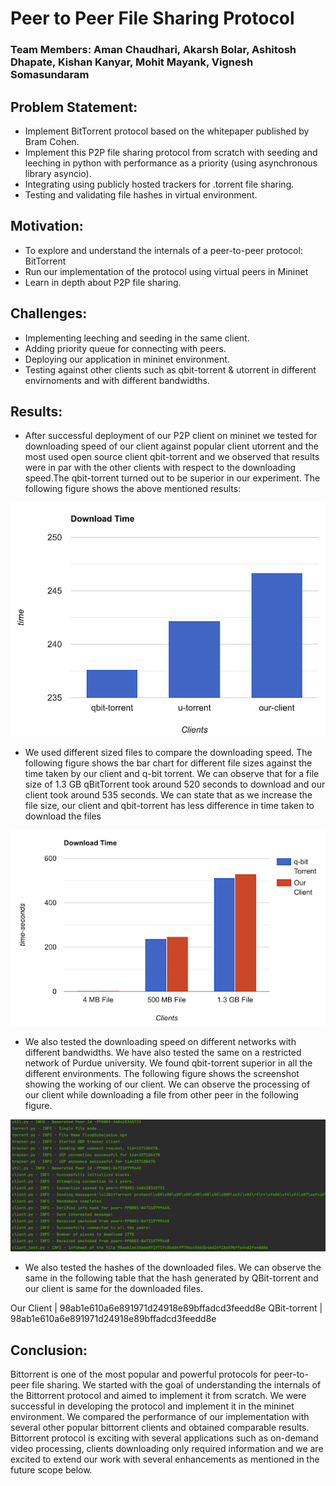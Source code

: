 # Peer to Peer File Sharing Protocol

### Team Members: Aman Chaudhari, Akarsh Bolar, Ashitosh Dhapate, Kishan Kanyar, Mohit Mayank, Vignesh Somasundaram

## Problem Statement:
* Implement BitTorrent protocol based on the whitepaper published by Bram Cohen.
* Implement this P2P file sharing protocol from scratch with seeding and leeching in python with performance as a priority (using asynchronous library asyncio).
* Integrating using publicly hosted trackers for .torrent file sharing.
* Testing and validating file hashes in virtual environment.

## Motivation:
* To explore and understand the internals of a peer-to-peer protocol: BitTorrent
* Run our implementation of the protocol using virtual peers in Mininet
* Learn in depth about P2P file sharing.

## Challenges:
* Implementing leeching and seeding in the same client.
* Adding priority queue for connecting with peers.
* Deploying our application in mininet environment.
* Testing against other clients such as qbit-torrent & utorrent in different envirnoments and with different bandwidths.

## Results:

* After successful deployment of our P2P client on mininet we tested for downloading speed of our client against popular client utorrent and the most used open source client qbit-torrent and we observed that results were in par with the other clients with respect to the downloading speed.The qbit-torrent turned out to be superior in our experiment. The following figure shows the above mentioned results:

![Results1](Results_1.png)

* We used different sized files to compare the downloading speed. The following figure shows the bar chart for different file sizes against the time taken by our client and q-bit torrent. We can observe that for a file size of 1.3 GB qBitTorrent took around 520 seconds to download and our client took around 535 seconds. We can state that as we increase the file size, our client and qbit-torrent has less difference in time taken to download the files

![Results2](Results_2.png)

* We also tested the downloading speed on different networks with different bandwidths. We have also tested the same on a restricted network of Purdue university. We found qbit-torrent superior in all the different environments. The following figure shows the screenshot showing the working of our client. We can observe the processing of our client while downloading a file from other peer in the following figure.

![Results3](Results_3.png)

* We also tested the hashes of the downloaded files. We can observe the same in the following table that the hash generated by QBit-torrent and our client is same for the downloaded files.

Our Client | 98ab1e610a6e891971d24918e89bffadcd3feedd8e
QBit-torrent | 98ab1e610a6e891971d24918e89bffadcd3feedd8e

## Conclusion:

Bittorrent is one of the most popular and powerful protocols for peer-to-peer file sharing. We started with the goal of understanding the internals of the Bittorrent protocol and aimed to implement it from scratch. We were successful in developing the protocol and implement it in the mininet environment. We compared the performance of our implementation with several other popular bittorrent clients and obtained comparable results. Bittorrent protocol is exciting with several applications such as on-demand video processing, clients downloading only required information and we are excited to extend our work with several enhancements as mentioned in the future scope below.


